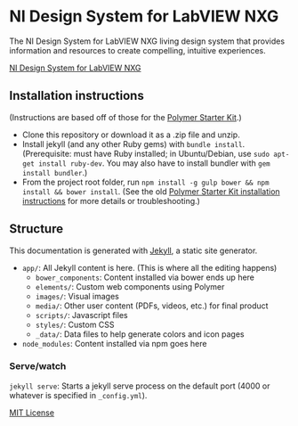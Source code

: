 # NI Design System for LabVIEW NXG

The NI Design System for LabVIEW NXG living design system that provides information and resources to create compelling, intuitive experiences.

[NI Design System for LabVIEW NXG](https://ni.github.io/design-system/)

## Installation instructions

(Instructions are based off of those for the [Polymer Starter Kit](https://github.com/PolymerElements/polymer-starter-kit).)

- Clone this repository or download it as a .zip file and unzip.
- Install jekyll (and any other Ruby gems) with `bundle install`. (Prerequisite: must have Ruby installed; in Ubuntu/Debian, use `sudo apt-get install ruby-dev`. You may also have to install bundler with `gem install bundler`.)
- From the project root folder, run `npm install -g gulp bower && npm install && bower install`. (See the old [Polymer Starter Kit installation instructions](https://github.com/PolymerElements/polymer-starter-kit/blob/5602f0d3352540335eae413ff35d90cbeab9ee72/README.md) for more details or troubleshooting.)

## Structure
This documentation is generated with [Jekyll](https://jekyllrb.com/), a static site generator.

- `app/`: All Jekyll content is here. (This is where all the editing happens)
  - `bower_components`: Content installed via bower ends up here
  - `elements/`: Custom web components using Polymer
  - `images/`: Visual images
  - `media/`: Other user content (PDFs, videos, etc.) for final product
  - `scripts/`: Javascript files
  - `styles/`: Custom CSS
  - `_data/`: Data files to help generate colors and icon pages 
- `node_modules`: Content installed via npm goes here

### Serve/watch

`jekyll serve`: Starts a jekyll serve process on the default port (4000 or whatever is specified in `_config.yml`).


[MIT License](LICENSE)

